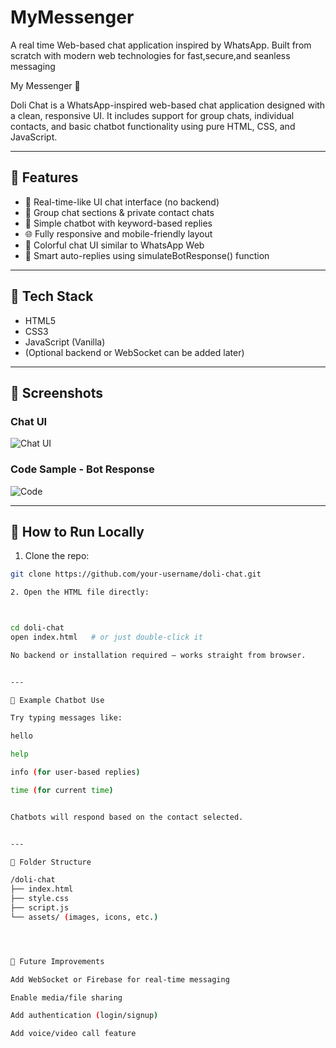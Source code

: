 # MyMessenger
A real time Web-based chat application inspired by WhatsApp. Built from scratch with modern web technologies for fast,secure,and seanless messaging

My Messenger 💬

Doli Chat is a WhatsApp-inspired web-based chat application designed with a clean, responsive UI. It includes support for group chats, individual contacts, and basic chatbot functionality using pure HTML, CSS, and JavaScript.

---

## 🌟 Features

- 💬 Real-time-like UI chat interface (no backend)
- 👥 Group chat sections & private contact chats
- 🤖 Simple chatbot with keyword-based replies
- 🌐 Fully responsive and mobile-friendly layout
- 🎨 Colorful chat UI similar to WhatsApp Web
- 🧠 Smart auto-replies using simulateBotResponse() function

---

## 🔧 Tech Stack

- HTML5
- CSS3
- JavaScript (Vanilla)
- (Optional backend or WebSocket can be added later)

---

## 📸 Screenshots

### Chat UI
![Chat UI](screenshot1.png)

### Code Sample - Bot Response
![Code](screenshot2.png)

---

## 🚀 How to Run Locally

1. Clone the repo:
```bash
git clone https://github.com/your-username/doli-chat.git

2. Open the HTML file directly:



cd doli-chat
open index.html   # or just double-click it

No backend or installation required – works straight from browser.


---

🤖 Example Chatbot Use

Try typing messages like:

hello

help

info (for user-based replies)

time (for current time)


Chatbots will respond based on the contact selected.


---

📁 Folder Structure

/doli-chat
├── index.html
├── style.css
├── script.js
└── assets/ (images, icons, etc.)




📌 Future Improvements 

Add WebSocket or Firebase for real-time messaging

Enable media/file sharing

Add authentication (login/signup)

Add voice/video call feature
